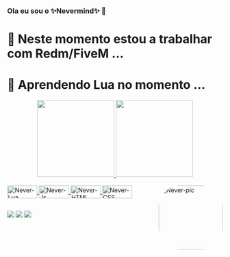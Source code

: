 ### Ola eu sou o ✨Nevermind✨ 👋

# 🔭 Neste momento estou a trabalhar com Redm/FiveM ...
# 🌱 Aprendendo Lua no momento ...

<div align="center">
  <a href="https://github.com/RalivTV">
  <img height="180em" src="https://github-readme-stats.vercel.app/api?username=RalivTV&show_icons=true&theme=merko&include_all_commits=true&count_private=true"/>
  <img height="180em" src="https://github-readme-stats.vercel.app/api/top-langs/?username=RalivTV&layout=compact&langs_count=7&theme=merko"/>
</div>
  <div style="display: inline_block"><br>
  <img align="center" alt="Never-Lua" height="30" width="70" src="https://img.shields.io/badge/Lua-2C2D72?style=for-the-badge&logo=lua&logoColor=white">
  <img align="center" alt="Never-Js" height="30" width="70" src="https://img.shields.io/badge/JavaScript-F7DF1E?style=for-the-badge&logo=javascript&logoColor=black">
  <img align="center" alt="Never-HTML" height="30" width="70" src="https://img.shields.io/badge/HTML5-E34F26?style=for-the-badge&logo=html5&logoColor=white">
  <img align="center" alt="Never-CSS" height="30" width="70" src="https://img.shields.io/badge/CSS3-1572B6?style=for-the-badge&logo=css3&logoColor=white">
  <img align="right" alt="Never-pic" height="150" style="border-radius:50px;" src="https://cdn.discordapp.com/attachments/574922050834268166/904554520388980796/desenvolvedor.png">
</div>
  
  ##
  
<div> 
<a href="https://www.youtube.com/channel/UCJDBEY2zPng9f1csLzrQXRg" target="_blank"><img src="https://img.shields.io/badge/YouTube-FF0000?style=for-the-badge&logo=youtube&logoColor=white" target="_blank"></a>
<a href="https://www.twitch.tv/nevermind_l" target="_blank"><img src="https://img.shields.io/badge/Twitch-9146FF?style=for-the-badge&logo=twitch&logoColor=white" target="_blank"></a>
<a href="https://discord.gg/VkhUUGHpNs" target="_blank"><img src="https://img.shields.io/badge/Discord-7289DA?style=for-the-badge&logo=discord&logoColor=white" target="_blank"></a> 
</div>
